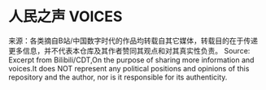 # 人民之声 VOICES 
来源：各类摘自B站/中国数字时代的作品均转载自其它媒体，转载目的在于传递更多信息，并不代表本仓库及其作者赞同其观点和对其真实性负责。
Source: Excerpt from Bilibili/CDT,On the purpose of sharing more information and voices.It does NOT represent any political positions and opinions of this repository and the author, nor is it responsible for its authenticity.
